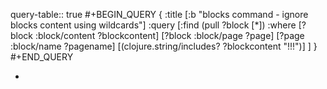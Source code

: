query-table:: true
#+BEGIN_QUERY
{
:title [:b "blocks command - ignore blocks content using wildcards"]
:query [:find (pull ?block [*])
:where
[?block :block/content ?blockcontent]
[?block :block/page ?page]
[?page :block/name ?pagename]
[(clojure.string/includes? ?blockcontent "!!!")]
]
}
#+END_QUERY

-